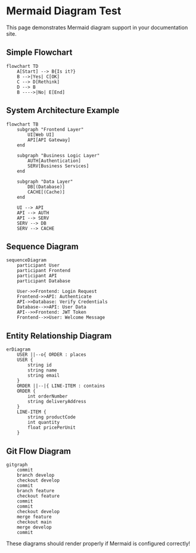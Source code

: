 # Mermaid Diagram Test

This page demonstrates Mermaid diagram support in your documentation site.

## Simple Flowchart

```mermaid
flowchart TD
    A[Start] --> B{Is it?}
    B -->|Yes| C[OK]
    C --> D[Rethink]
    D --> B
    B ---->|No| E[End]
```

## System Architecture Example

```mermaid
flowchart TB
    subgraph "Frontend Layer"
        UI[Web UI]
        API[API Gateway]
    end
    
    subgraph "Business Logic Layer"
        AUTH[Authentication]
        SERV[Business Services]
    end
    
    subgraph "Data Layer"
        DB[(Database)]
        CACHE[(Cache)]
    end
    
    UI --> API
    API --> AUTH
    API --> SERV
    SERV --> DB
    SERV --> CACHE
```

## Sequence Diagram

```mermaid
sequenceDiagram
    participant User
    participant Frontend
    participant API
    participant Database
    
    User->>Frontend: Login Request
    Frontend->>API: Authenticate
    API->>Database: Verify Credentials
    Database-->>API: User Data
    API-->>Frontend: JWT Token
    Frontend-->>User: Welcome Message
```

## Entity Relationship Diagram

```mermaid
erDiagram
    USER ||--o{ ORDER : places
    USER {
        string id
        string name
        string email
    }
    ORDER ||--|{ LINE-ITEM : contains
    ORDER {
        int orderNumber
        string deliveryAddress
    }
    LINE-ITEM {
        string productCode
        int quantity
        float pricePerUnit
    }
```

## Git Flow Diagram

```mermaid
gitgraph
    commit
    branch develop
    checkout develop
    commit
    branch feature
    checkout feature
    commit
    commit
    checkout develop
    merge feature
    checkout main
    merge develop
    commit
```

These diagrams should render properly if Mermaid is configured correctly!
